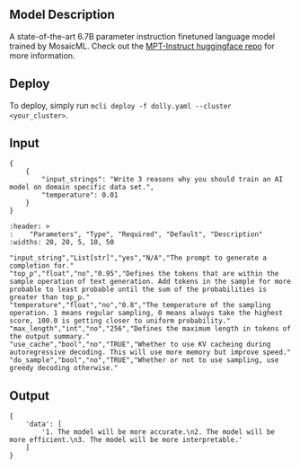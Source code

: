 ## Model Description

A state-of-the-art 6.7B parameter instruction finetuned language model trained by MosaicML. Check out the [MPT-Instruct huggingface repo](https://huggingface.co/spaces/mosaicml/mpt-7b-instruct) for more information.

## Deploy

To deploy, simply run `mcli deploy -f dolly.yaml --cluster <your_cluster>`.

## Input

```
{
    {
        "input_strings": "Write 3 reasons why you should train an AI model on domain specific data set.",
        "temperature": 0.01
    }
}
```

```{csv-table}
:header: >
:    "Parameters", "Type", "Required", "Default", "Description"
:widths: 20, 20, 5, 10, 50

"input_string","List[str]","yes","N/A","The prompt to generate a completion for."
"top_p","float","no","0.95","Defines the tokens that are within the sample operation of text generation. Add tokens in the sample for more probable to least probable until the sum of the probabilities is greater than top_p."
"temperature","float","no","0.8","The temperature of the sampling operation. 1 means regular sampling, 0 means always take the highest score, 100.0 is getting closer to uniform probability."
"max_length","int","no","256","Defines the maximum length in tokens of the output summary."
"use_cache","bool","no","TRUE","Whether to use KV cacheing during autoregressive decoding. This will use more memory but improve speed."
"do_sample","bool","no","TRUE","Whether or not to use sampling, use greedy decoding otherwise."
```

## Output

```
{
    'data': [
        '1. The model will be more accurate.\n2. The model will be more efficient.\n3. The model will be more interpretable.'
    ]
}
```
